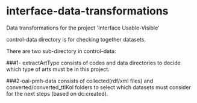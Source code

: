 # interface-data-transformations
Data transformations for the project 'Interface Usable-Visible'

control-data directory is for checking together datasets.

There are two sub-directory in control-data:

###1- extractArtType consists of codes and data directories to decide which type of arts must be in this project.

###2-oai-pmh-data consists of collected(rdf/xml files) and converted/converted_ttlKol folders to select which datasets must consider for the next steps (based on dc:created).

